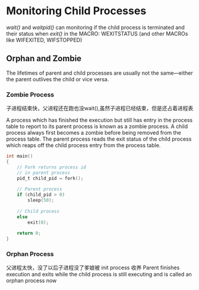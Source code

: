 # Monitoring Child Processes

*wait()* and *waitpid()* can monitoring if the child process is terminated and their status when *exit()* in the MACRO: WEXITSTATUS (and other MACROs like WIFEXITED, WIFSTOPPED)

## Orphan and Zombie

The lifetimes of parent and child processes are usually not the same—either the
parent outlives the child or vice versa.

### Zombie Process
子进程结束快，父进程还在跑也没wait(),虽然子进程已经结束，但是还占着进程表

A process which has finished the execution but still has entry in the process table to report to its parent process is known as a zombie process. A child process always first becomes a zombie before being removed from the process table. The parent process reads the exit status of the child process which reaps off the child process entry from the process table.
```c
int main()
{
    // Fork returns process id
    // in parent process
    pid_t child_pid = fork();
 
    // Parent process 
    if (child_pid > 0)
        sleep(50);
 
    // Child process
    else       
        exit(0);
 
    return 0;
}
```


### Orphan Process
父进程太快，没了以后子进程没了爹娘被 init process 收养
Parent finishes execution and exits while the child process is still executing and is called an orphan process now